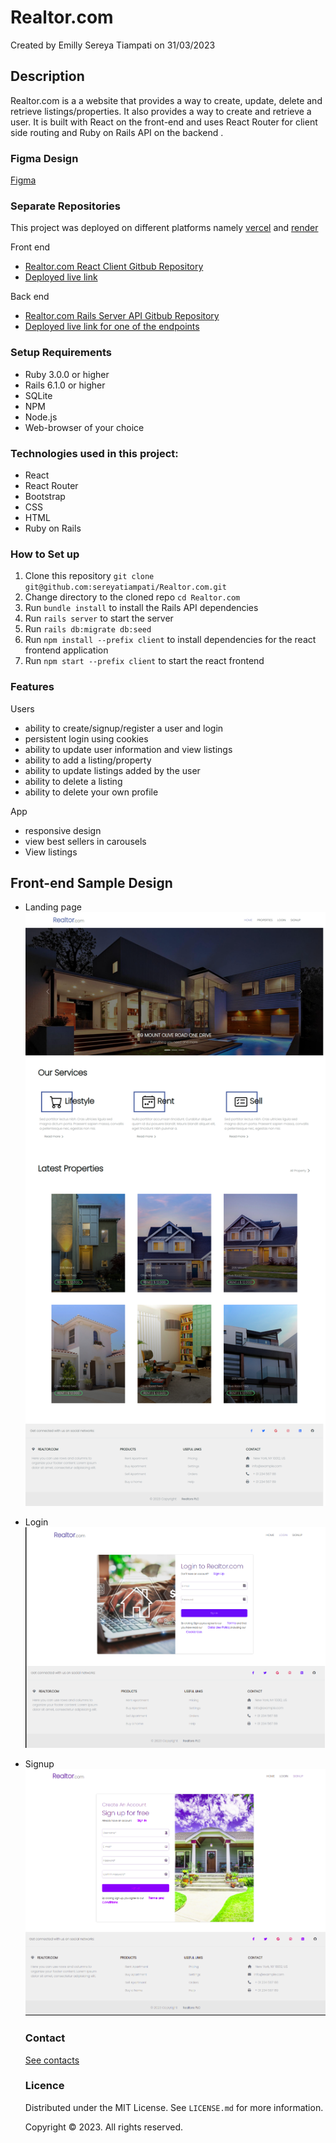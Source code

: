# Realtor.com
Created by Emilly Sereya Tiampati on 31/03/2023

## Description
Realtor.com is a a website that provides a way to create, update, delete and retrieve listings/properties. It also provides a way to create and retrieve a user. It is built with React on the front-end and uses React Router for client side routing and Ruby on Rails API on the backend . 

### Figma Design
[Figma](https://www.figma.com/file/KjCxyeq5ekDAotQpoqHbLf/REIS---Real-State-Listing-Figma?node-id=0-1&t=2RwzFTYsaICVL4C9-0)

### Separate Repositories
This project was deployed on different platforms namely [vercel](https://vercel.com/) and [render](https://render.com/)

Front end
* [Realtor.com React Client Gitbub Repository ](https://github.com/sereyatiampati/Realtor-React-Front-end)
* [Deployed live link](https://realtor-sereyatiampati.vercel.app/)

Back end
* [Realtor.com Rails Server API Gitbub Repository ](https://github.com/sereyatiampati/Realtor-Rails-API-Backend)
* [Deployed live link for one of the endpoints](https://realtor-com.onrender.com/listings) 

### Setup Requirements
* Ruby 3.0.0 or higher
* Rails 6.1.0 or higher
* SQLite
* NPM
* Node.js
* Web-browser of your choice

### Technologies used in this project:
- React
- React Router
- Bootstrap
- CSS
- HTML
- Ruby on Rails

### How to Set up
1. Clone this repository `git clone git@github.com:sereyatiampati/Realtor.com.git`
2. Change directory  to the cloned repo `cd Realtor.com`
3. Run `bundle install` to install the Rails API dependencies 
4. Run `rails server` to start the server
5. Run `rails db:migrate db:seed` 
6. Run `npm install --prefix client` to install dependencies for the react frontend application
7. Run `npm start --prefix client` to start the react frontend 


### Features
Users
* ability to create/signup/register a user and login
* persistent login using cookies
* ability to update user information and view listings
* ability to add a listing/property
* ability to update listings added by the user
* ability to delete a listing
* ability to delete your own profile

App

* responsive design
* view best sellers in carousels
* View listings

## Front-end Sample Design
* Landing page
<img
  src="./readme-images/homepage.png"
  alt="Realtor.com Landing Page"
  title="Homepage">
* Login
<img
  src="./readme-images/login.png"
  alt="Realtor.com Landing Page"
  title="Homepage">
* Signup
<img
  src="./readme-images/signup.png"
  alt="Realtor.com Landing Page"
  title="Homepage">

  ### Contact
  [See contacts](https://github.com/sereyatiampati)

  ### Licence
  Distributed under the MIT License. See `LICENSE.md` for more information.

  Copyright © 2023. All rights reserved.